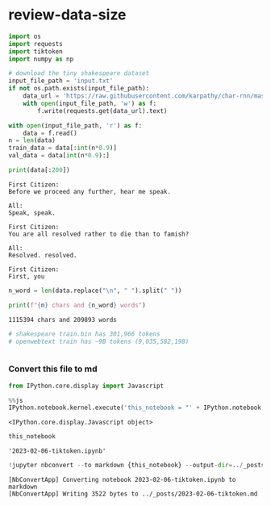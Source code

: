 # review-data-size


```python
import os
import requests
import tiktoken
import numpy as np

# download the tiny shakespeare dataset
input_file_path = 'input.txt'
if not os.path.exists(input_file_path):
    data_url = 'https://raw.githubusercontent.com/karpathy/char-rnn/master/data/tinyshakespeare/input.txt'
    with open(input_file_path, 'w') as f:
        f.write(requests.get(data_url).text)

with open(input_file_path, 'r') as f:
    data = f.read()
n = len(data)
train_data = data[:int(n*0.9)]
val_data = data[int(n*0.9):]
```


```python
print(data[:200])
```

    First Citizen:
    Before we proceed any further, hear me speak.
    
    All:
    Speak, speak.
    
    First Citizen:
    You are all resolved rather to die than to famish?
    
    All:
    Resolved. resolved.
    
    First Citizen:
    First, you



```python
n_word = len(data.replace("\n", " ").split(" "))
```


```python
print(f"{n} chars and {n_word} words")
```

    1115394 chars and 209893 words



```python
# shakespeare train.bin has 301,966 tokens
# openwebtext train has ~9B tokens (9,035,582,198)
```


```python

```

### Convert this file to md


```python
from IPython.core.display import Javascript
```


```python
%%js
IPython.notebook.kernel.execute('this_notebook = "' + IPython.notebook.notebook_name + '"')
```


    <IPython.core.display.Javascript object>



```python
this_notebook
```




    '2023-02-06-tiktoken.ipynb'




```python
!jupyter nbconvert --to markdown {this_notebook} --output-dir=../_posts
```

    [NbConvertApp] Converting notebook 2023-02-06-tiktoken.ipynb to markdown
    [NbConvertApp] Writing 3522 bytes to ../_posts/2023-02-06-tiktoken.md

